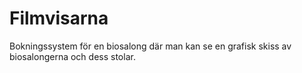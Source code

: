 # Filmvisarna
Bokningssystem för en biosalong där man kan se en grafisk skiss av biosalongerna och dess stolar. 
